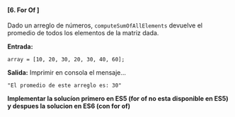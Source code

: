 #### [6. For Of ]

Dado un arreglo de números, `computeSumOfAllElements` devuelve el promedio de todos los elementos de la matriz dada.

**Entrada:**

```
array = [10, 20, 30, 20, 30, 40, 60];
```

**Salida:**
Imprimir en consola el mensaje...

```
"El promedio de este arreglo es: 30"
```

**Implementar la solucíon primero en ES5 (for of no esta disponible en ES5) y despues la solucion en ES6 (con for of)**
